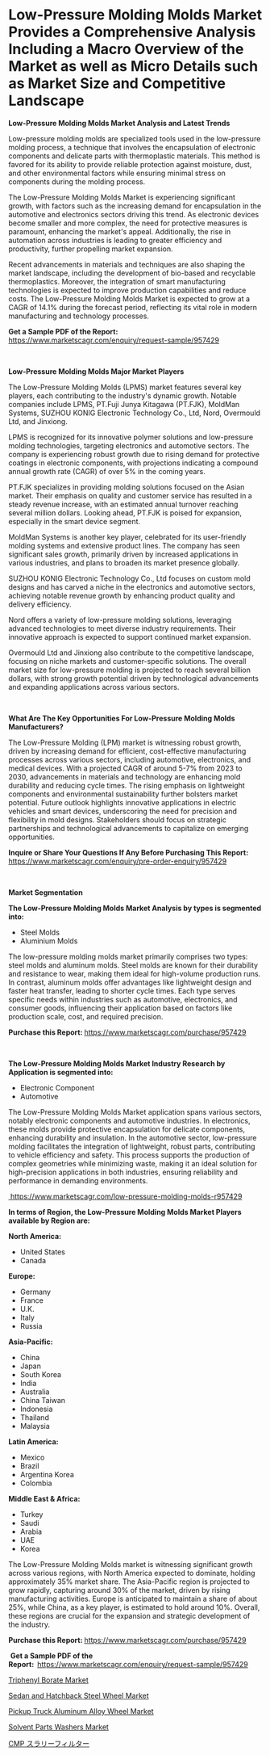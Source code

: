 <p><h1>Low-Pressure Molding Molds Market Provides a Comprehensive Analysis Including a Macro Overview of the Market as well as Micro Details such as Market Size and Competitive Landscape</h1></p><p><strong>Low-Pressure Molding Molds Market Analysis and Latest Trends</strong></p>
<p><p>Low-pressure molding molds are specialized tools used in the low-pressure molding process, a technique that involves the encapsulation of electronic components and delicate parts with thermoplastic materials. This method is favored for its ability to provide reliable protection against moisture, dust, and other environmental factors while ensuring minimal stress on components during the molding process.</p><p>The Low-Pressure Molding Molds Market is experiencing significant growth, with factors such as the increasing demand for encapsulation in the automotive and electronics sectors driving this trend. As electronic devices become smaller and more complex, the need for protective measures is paramount, enhancing the market's appeal. Additionally, the rise in automation across industries is leading to greater efficiency and productivity, further propelling market expansion.</p><p>Recent advancements in materials and techniques are also shaping the market landscape, including the development of bio-based and recyclable thermoplastics. Moreover, the integration of smart manufacturing technologies is expected to improve production capabilities and reduce costs. The Low-Pressure Molding Molds Market is expected to grow at a CAGR of 14.1% during the forecast period, reflecting its vital role in modern manufacturing and technology processes.</p></p>
<p><strong>Get a Sample PDF of the Report:&nbsp;</strong> <a href="https://www.marketscagr.com/enquiry/request-sample/957429">https://www.marketscagr.com/enquiry/request-sample/957429</a></p>
<p>&nbsp;</p>
<p><strong>Low-Pressure Molding Molds Major Market Players</strong></p>
<p><p>The Low-Pressure Molding Molds (LPMS) market features several key players, each contributing to the industry's dynamic growth. Notable companies include LPMS, PT.Fuji Junya Kitagawa (PT.FJK), MoldMan Systems, SUZHOU KONIG Electronic Technology Co., Ltd, Nord, Overmould Ltd, and Jinxiong.</p><p>LPMS is recognized for its innovative polymer solutions and low-pressure molding technologies, targeting electronics and automotive sectors. The company is experiencing robust growth due to rising demand for protective coatings in electronic components, with projections indicating a compound annual growth rate (CAGR) of over 5% in the coming years.</p><p>PT.FJK specializes in providing molding solutions focused on the Asian market. Their emphasis on quality and customer service has resulted in a steady revenue increase, with an estimated annual turnover reaching several million dollars. Looking ahead, PT.FJK is poised for expansion, especially in the smart device segment.</p><p>MoldMan Systems is another key player, celebrated for its user-friendly molding systems and extensive product lines. The company has seen significant sales growth, primarily driven by increased applications in various industries, and plans to broaden its market presence globally.</p><p>SUZHOU KONIG Electronic Technology Co., Ltd focuses on custom mold designs and has carved a niche in the electronics and automotive sectors, achieving notable revenue growth by enhancing product quality and delivery efficiency.</p><p>Nord offers a variety of low-pressure molding solutions, leveraging advanced technologies to meet diverse industry requirements. Their innovative approach is expected to support continued market expansion.</p><p>Overmould Ltd and Jinxiong also contribute to the competitive landscape, focusing on niche markets and customer-specific solutions. The overall market size for low-pressure molding is projected to reach several billion dollars, with strong growth potential driven by technological advancements and expanding applications across various sectors.</p></p>
<p>&nbsp;</p>
<p><strong>What Are The Key Opportunities For Low-Pressure Molding Molds Manufacturers?</strong></p>
<p><p>The Low-Pressure Molding (LPM) market is witnessing robust growth, driven by increasing demand for efficient, cost-effective manufacturing processes across various sectors, including automotive, electronics, and medical devices. With a projected CAGR of around 5-7% from 2023 to 2030, advancements in materials and technology are enhancing mold durability and reducing cycle times. The rising emphasis on lightweight components and environmental sustainability further bolsters market potential. Future outlook highlights innovative applications in electric vehicles and smart devices, underscoring the need for precision and flexibility in mold designs. Stakeholders should focus on strategic partnerships and technological advancements to capitalize on emerging opportunities.</p></p>
<p><strong>Inquire or Share Your Questions If Any Before Purchasing This Report:</strong> <a href="https://www.marketscagr.com/enquiry/pre-order-enquiry/957429">https://www.marketscagr.com/enquiry/pre-order-enquiry/957429</a></p>
<p>&nbsp;</p>
<p><strong>Market Segmentation</strong></p>
<p><strong>The Low-Pressure Molding Molds Market Analysis by types is segmented into:</strong></p>
<p><ul><li>Steel Molds</li><li>Aluminium Molds</li></ul></p>
<p><p>The low-pressure molding molds market primarily comprises two types: steel molds and aluminum molds. Steel molds are known for their durability and resistance to wear, making them ideal for high-volume production runs. In contrast, aluminum molds offer advantages like lightweight design and faster heat transfer, leading to shorter cycle times. Each type serves specific needs within industries such as automotive, electronics, and consumer goods, influencing their application based on factors like production scale, cost, and required precision.</p></p>
<p><strong>Purchase this Report:&nbsp;</strong><a href="https://www.marketscagr.com/purchase/957429">https://www.marketscagr.com/purchase/957429</a></p>
<p>&nbsp;</p>
<p><strong>The Low-Pressure Molding Molds Market Industry Research by Application is segmented into:</strong></p>
<p><ul><li>Electronic Component</li><li>Automotive</li></ul></p>
<p><p>The Low-Pressure Molding Molds Market application spans various sectors, notably electronic components and automotive industries. In electronics, these molds provide protective encapsulation for delicate components, enhancing durability and insulation. In the automotive sector, low-pressure molding facilitates the integration of lightweight, robust parts, contributing to vehicle efficiency and safety. This process supports the production of complex geometries while minimizing waste, making it an ideal solution for high-precision applications in both industries, ensuring reliability and performance in demanding environments.</p></p>
<p><a href="https://www.marketscagr.com/low-pressure-molding-molds-r957429">&nbsp;https://www.marketscagr.com/low-pressure-molding-molds-r957429</a></p>
<p><strong>In terms of Region, the Low-Pressure Molding Molds Market Players available by Region are:</strong></p>
<p>
    <p> <strong> North America: </strong>
        <ul>
            <li>United States</li>
            <li>Canada</li>
        </ul>
        </p> 
    <p> <strong> Europe: </strong>
        <ul>
            <li>Germany</li>
            <li>France</li>
            <li>U.K.</li>
            <li>Italy</li>
            <li>Russia</li>
        </ul>
        </p> 
    <p> <strong> Asia-Pacific: </strong>
        <ul>
            <li>China</li>
            <li>Japan</li>
            <li>South Korea</li>
            <li>India</li>
            <li>Australia</li>
            <li>China Taiwan</li>
            <li>Indonesia</li>
            <li>Thailand</li>
            <li>Malaysia</li>
        </ul>
        </p> 
    <p> <strong> Latin America: </strong>
        <ul>
            <li>Mexico</li>
            <li>Brazil</li>
            <li>Argentina Korea</li>
            <li>Colombia</li>
        </ul>
        </p> 
    <p> <strong> Middle East & Africa: </strong>
        <ul>
            <li>Turkey</li>
            <li>Saudi</li>
            <li>Arabia</li>
            <li>UAE</li>
            <li>Korea</li>
        </ul>
    </p>
    </p>
<p><p>The Low-Pressure Molding Molds market is witnessing significant growth across various regions, with North America expected to dominate, holding approximately 35% market share. The Asia-Pacific region is projected to grow rapidly, capturing around 30% of the market, driven by rising manufacturing activities. Europe is anticipated to maintain a share of about 25%, while China, as a key player, is estimated to hold around 10%. Overall, these regions are crucial for the expansion and strategic development of the industry.</p></p>
<p><strong>Purchase this Report: </strong><a href="https://www.marketscagr.com/purchase/957429">https://www.marketscagr.com/purchase/957429</a></p>
<p>&nbsp;<strong>Get a Sample PDF of the Report:&nbsp;&nbsp;</strong><a href="https://www.marketscagr.com/enquiry/request-sample/957429">https://www.marketscagr.com/enquiry/request-sample/957429</a></p>
<p><strong></strong></p>
<p><p><a href="https://medium.com/@matianey76856/the-triphenyl-borate-market-is-anticipated-to-experience-significant-growth-with-a-projected-86b5d44f2fa0?postPublishedType=initial">Triphenyl Borate Market</a></p><p><a href="https://issuu.com/reportprime-2/docs/sedan-and-hatchback-steel-wheel-mar_439b43d2dad4dc">Sedan and Hatchback Steel Wheel Market</a></p><p><a href="https://issuu.com/reportprime-2/docs/pickup-truck-aluminum-alloy-wheel-m_55272ddbbb0f92">Pickup Truck Aluminum Alloy Wheel Market</a></p><p><a href="https://www.linkedin.com/pulse/insights-solvent-parts-washers-market-players-size-geographical-r8nvf?trackingId=SmDruhGqTtyS3VyNz4aNng%3D%3D">Solvent Parts Washers Market</a></p><p><a href="https://medium.com/@taniawisozk/%E3%82%B0%E3%83%AD%E3%83%BC%E3%83%90%E3%83%ABcmp%E3%82%B9%E3%83%A9%E3%83%AA%E3%83%BC%E3%83%95%E3%82%A3%E3%83%AB%E3%82%BF%E3%83%BC%E5%B8%82%E5%A0%B4%E3%81%AE%E6%A9%9F%E4%BC%9A%E3%81%A82024%E5%B9%B4%E3%81%8B%E3%82%892031%E5%B9%B4%E3%81%BE%E3%81%A7%E3%81%AE%E4%BA%88%E6%B8%AC-2ecc0088817a">CMP スラリーフィルター</a></p></p>